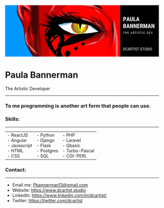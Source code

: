 



### ![DCartist](banner.png)



# Paula Bannerman  

The Artistic Developer

------

### To me programming is another art form that people can use.



### **Skills:** 

------

|                                                           	|                                                        	|                                                                	|
|-----------------------------------------------------------	|--------------------------------------------------------	|----------------------------------------------------------------	|
| - ReactJS<br>- Angular<br>- Javascript<br>- HTML<br>- CSS 	| - Python<br>- Django<br>- Flask<br>- Postgres<br>- SQL 	| - PHP<br>- Laravel<br>- Qbasic<br>- Turbo-Pascal<br>- CGI-PERL 	|

  

### **Contact:** 

------

- Email me: Pbannerman13@gmail.com 
- Website: https://www.dcartist.studio
- LinkedIn: https://www.linkedin.com/in/dcartist/
- Twitter: https://twitter.com/dcartist




